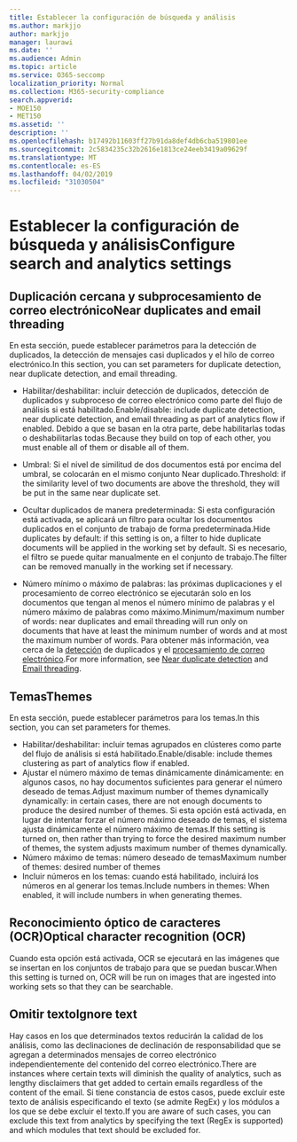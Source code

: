 ```yaml
---
title: Establecer la configuración de búsqueda y análisis
ms.author: markjjo
author: markjjo
manager: laurawi
ms.date: ''
ms.audience: Admin
ms.topic: article
ms.service: O365-seccomp
localization_priority: Normal
ms.collection: M365-security-compliance
search.appverid:
- MOE150
- MET150
ms.assetid: ''
description: ''
ms.openlocfilehash: b17492b11603ff27b91da8def4db6cba519801ee
ms.sourcegitcommit: 2c5834235c32b2616e1813ce24eeb3419a09629f
ms.translationtype: MT
ms.contentlocale: es-ES
ms.lasthandoff: 04/02/2019
ms.locfileid: "31030504"
---
```

# <a name="configure-search-and-analytics-settings"></a><span data-ttu-id="7f235-102">Establecer la configuración de búsqueda y análisis</span><span class="sxs-lookup"><span data-stu-id="7f235-102">Configure search and analytics settings</span></span>

## <a name="near-duplicates-and-email-threading"></a><span data-ttu-id="7f235-103">Duplicación cercana y subprocesamiento de correo electrónico</span><span class="sxs-lookup"><span data-stu-id="7f235-103">Near duplicates and email threading</span></span>

<span data-ttu-id="7f235-104">En esta sección, puede establecer parámetros para la detección de duplicados, la detección de mensajes casi duplicados y el hilo de correo electrónico.</span><span class="sxs-lookup"><span data-stu-id="7f235-104">In this section, you can set parameters for duplicate detection, near duplicate detection, and email threading.</span></span>

- <span data-ttu-id="7f235-105">Habilitar/deshabilitar: incluir detección de duplicados, detección de duplicados y subproceso de correo electrónico como parte del flujo de análisis si está habilitado.</span><span class="sxs-lookup"><span data-stu-id="7f235-105">Enable/disable: include duplicate detection, near duplicate detection, and email threading as part of analytics flow if enabled.</span></span> <span data-ttu-id="7f235-106">Debido a que se basan en la otra parte, debe habilitarlas todas o deshabilitarlas todas.</span><span class="sxs-lookup"><span data-stu-id="7f235-106">Because they build on top of each other, you must enable all of them or disable all of them.</span></span>

- <span data-ttu-id="7f235-107">Umbral: Si el nivel de similitud de dos documentos está por encima del umbral, se colocarán en el mismo conjunto Near duplicado.</span><span class="sxs-lookup"><span data-stu-id="7f235-107">Threshold: if the similarity level of two documents are above the threshold, they will be put in the same near duplicate set.</span></span>

- <span data-ttu-id="7f235-108">Ocultar duplicados de manera predeterminada: Si esta configuración está activada, se aplicará un filtro para ocultar los documentos duplicados en el conjunto de trabajo de forma predeterminada.</span><span class="sxs-lookup"><span data-stu-id="7f235-108">Hide duplicates by default: if this setting is on, a filter to hide duplicate documents will be applied in the working set by default.</span></span> <span data-ttu-id="7f235-109">Si es necesario, el filtro se puede quitar manualmente en el conjunto de trabajo.</span><span class="sxs-lookup"><span data-stu-id="7f235-109">The filter can be removed manually in the working set if necessary.</span></span>

- <span data-ttu-id="7f235-110">Número mínimo o máximo de palabras: las próximas duplicaciones y el procesamiento de correo electrónico se ejecutarán solo en los documentos que tengan al menos el número mínimo de palabras y el número máximo de palabras como máximo.</span><span class="sxs-lookup"><span data-stu-id="7f235-110">Minimum/maximum number of words: near duplicates and email threading will run only on documents that have at least the minimum number of words and at most the maximum number of words.</span></span>
<span data-ttu-id="7f235-111">Para obtener más información, vea cerca de la [detección](near-duplicates.md) de duplicados y el [procesamiento de correo electrónico](email-threading.md).</span><span class="sxs-lookup"><span data-stu-id="7f235-111">For more information, see [Near duplicate detection](near-duplicates.md) and [Email threading](email-threading.md).</span></span>

## <a name="themes"></a><span data-ttu-id="7f235-112">Temas</span><span class="sxs-lookup"><span data-stu-id="7f235-112">Themes</span></span>

<span data-ttu-id="7f235-113">En esta sección, puede establecer parámetros para los temas.</span><span class="sxs-lookup"><span data-stu-id="7f235-113">In this section, you can set parameters for themes.</span></span>

- <span data-ttu-id="7f235-114">Habilitar/deshabilitar: incluir temas agrupados en clústeres como parte del flujo de análisis si está habilitado.</span><span class="sxs-lookup"><span data-stu-id="7f235-114">Enable/disable: include themes clustering as part of analytics flow if enabled.</span></span>
- <span data-ttu-id="7f235-115">Ajustar el número máximo de temas dinámicamente dinámicamente: en algunos casos, no hay documentos suficientes para generar el número deseado de temas.</span><span class="sxs-lookup"><span data-stu-id="7f235-115">Adjust maximum number of themes dynamically dynamically: in certain cases, there are not enough documents to produce the desired number of themes.</span></span> <span data-ttu-id="7f235-116">Si esta opción está activada, en lugar de intentar forzar el número máximo deseado de temas, el sistema ajusta dinámicamente el número máximo de temas.</span><span class="sxs-lookup"><span data-stu-id="7f235-116">If this setting is turned on, then rather than trying to force the desired maximum number of themes, the system adjusts maximum number of themes dynamically.</span></span>
- <span data-ttu-id="7f235-117">Número máximo de temas: número deseado de temas</span><span class="sxs-lookup"><span data-stu-id="7f235-117">Maximum number of themes: desired number of themes</span></span>
- <span data-ttu-id="7f235-118">Incluir números en los temas: cuando está habilitado, incluirá los números en al generar los temas.</span><span class="sxs-lookup"><span data-stu-id="7f235-118">Include numbers in themes: When enabled, it will include numbers in when generating themes.</span></span>  

## <a name="optical-character-recognition-ocr"></a><span data-ttu-id="7f235-119">Reconocimiento óptico de caracteres (OCR)</span><span class="sxs-lookup"><span data-stu-id="7f235-119">Optical character recognition (OCR)</span></span>

<span data-ttu-id="7f235-120">Cuando esta opción está activada, OCR se ejecutará en las imágenes que se insertan en los conjuntos de trabajo para que se puedan buscar.</span><span class="sxs-lookup"><span data-stu-id="7f235-120">When this setting is turned on, OCR will be run on images that are ingested into working sets so that they can be searchable.</span></span>

## <a name="ignore-text"></a><span data-ttu-id="7f235-121">Omitir texto</span><span class="sxs-lookup"><span data-stu-id="7f235-121">Ignore text</span></span>

<span data-ttu-id="7f235-122">Hay casos en los que determinados textos reducirán la calidad de los análisis, como las declinaciones de declinación de responsabilidad que se agregan a determinados mensajes de correo electrónico independientemente del contenido del correo electrónico.</span><span class="sxs-lookup"><span data-stu-id="7f235-122">There are instances where certain texts will diminish the quality of analytics, such as lengthy disclaimers that get added to certain emails regardless of the content of the email.</span></span> <span data-ttu-id="7f235-123">Si tiene constancia de estos casos, puede excluir este texto de análisis especificando el texto (se admite RegEx) y los módulos a los que se debe excluir el texto.</span><span class="sxs-lookup"><span data-stu-id="7f235-123">If you are aware of such cases, you can exclude this text from analytics by specifying the text (RegEx is supported) and which modules that text should be excluded for.</span></span>